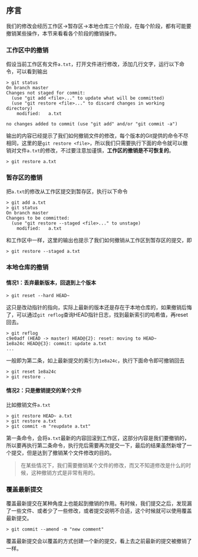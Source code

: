 ## 序言
我们的修改会经历工作区->暂存区->本地仓库三个阶段，在每个阶段，都有可能要撤销某些操作，本节来看看各个阶段的撤销操作。

### 工作区中的撤销
假设当前工作区有文件`a.txt`，打开文件进行修改，添加几行文字，运行以下命令，可以看到输出
```
> git status
On branch master
Changes not staged for commit:
  (use "git add <file>..." to update what will be committed)
  (use "git restore <file>..." to discard changes in working directory)
	modified:   a.txt

no changes added to commit (use "git add" and/or "git commit -a")
```
输出的内容已经提示了我们如何撤销文件的修改，每个版本的Git提供的命令不尽相同，这里的是`git restore <file>`，所以我们只需要执行下面的命令就可以撤销对文件`a.txt`的修改，不过要注意加谨慎，**工作区的撤销是不可恢复的**。
```
> git restore a.txt
```

### 暂存区的撤销
把`a.txt`的修改从工作区提交到暂存区，执行以下命令
```
> git add a.txt
> git status
On branch master
Changes to be committed:
  (use "git restore --staged <file>..." to unstage)
	modified:   a.txt
```
和工作区中一样，这里的输出也提示了我们如何撤销从工作区到暂存区的提交，即
```
> git restore --staged a.txt
```

### 本地仓库的撤销
#### 情况1：丢弃最新版本，回退到上个版本
```
> git reset --hard HEAD~
```
这只是改动指针的指向，实际上最新的版本还是存在于本地仓库的，如果撤销后悔了，可以通过`git reflog`查询HEAD指针日志，找到最新索引的哈希值，再reset回去。
```
> git reflog 
c9e0adf (HEAD -> master) HEAD@{2}: reset: moving to HEAD~
1e8a24c HEAD@{3}: commit: update a.txt
...
```
一般即为第二条，如上最新提交的索引为`1e8a24c`，执行下面命令即可撤销回去
```
> git reset 1e8a24c
> git restore .
```

#### 情况2：只是撤销提交的某个文件
比如撤销文件`a.txt`
```
> git restore HEAD~ a.txt
> git restore a.txt
> git commit -m "reupdate a.txt"
```
第一条命令，会将`a.txt`最新的内容回滚到工作区，这部分内容是我们要撤销的，所以要再执行第二条命令，执行完后需要再次提交一下，最后的结果虽然新增了一个提交，但是达到了撤销某个文件修改的目的。

> 在某些情况下，我们需要撤销某个文件的修改，而又不知道修改是什么的时候，这种撤销方式是非常有用的。

### 覆盖最新提交
覆盖最新提交在某种角度上也能起到撤销的作用。有时候，我们提交之后，发现漏了一些文件、或者少了一些修改，或者提交说明不合适，这个时候就可以使用覆盖最新提交。

```
> git commit --amend -m "new comment"
```

覆盖最新提交会以覆盖的方式创建一个新的提交，看上去之前最新的提交被撤销了一样。

